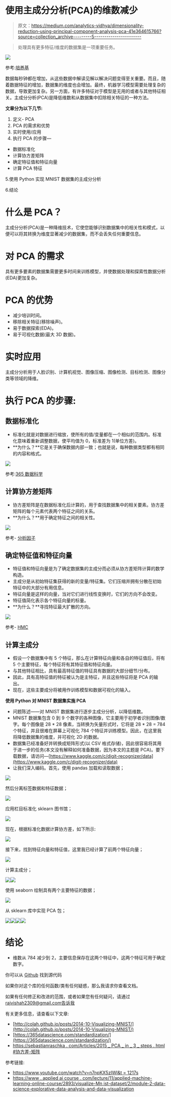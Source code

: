 # 使用主成分分析(PCA)的维数减少

> 原文：<https://medium.com/analytics-vidhya/dimensionality-reduction-using-principal-component-analysis-pca-41e364615766?source=collection_archive---------5----------------------->

> 处理具有更多特征/维度的数据集是一项重要任务。

![](img/32d60066ecc07f7538d3ce68c75ac372.png)

参考:[培养基](https://towardsdatascience.com/a-complete-guide-to-principal-component-analysis-pca-in-machine-learning-664f34fc3e5a)

数据每秒钟都在增加，从这些数据中解读见解以解决问题变得至关重要。而且，随着数据特征的增加，数据集的维度也会增加。最终，机器学习模型需要处理复杂的数据，导致更加复杂。另一方面，有许多特征对于模型是无用的或者与其他特征相关。主成分分析(PCA)是降低维数和从数据集中扣除相关特征的一种方法。

**文章分为以下几节:**

1.  定义- PCA
2.  PCA 的需求和优势
3.  实时使用/应用
4.  执行 PCA 的步骤—

*   数据标准化
*   计算协方差矩阵
*   确定特征值和特征向量
*   计算 PCA 特征

5.使用 Python 实现 MNIST 数据集的主成分分析

6.结论

# **什么是 PCA？**

主成分分析(PCA)是一种降维技术，它使您能够识别数据集中的相关性和模式，以便可以将其转换为维度显著减少的数据集，而不会丢失任何重要信息。

# **对 PCA 的需求**

具有更多要素的数据集需要更多时间来训练模型，并使数据处理和探索性数据分析(EDA)更加复杂。

# **PCA 的优势**

*   减少培训时间。
*   移除相关特征(移除噪声)。
*   易于数据探索(EDA)。
*   易于可视化数据(最大 3D 数据)。

# **实时应用**

主成分分析用于人脸识别、计算机视觉、图像压缩、图像检测、目标检测、图像分类等领域的降维。

# **执行 PCA 的步骤:**

## **数据标准化**

*   标准化就是对数据进行缩放，使所有的值/变量都在一个相似的范围内。标准化意味着重新调整数据，使平均值为 0，标准差为 1(单位方差)。
*   **为什么？**它是关于确保数据内部一致；也就是说，每种数据类型都有相同的内容和格式。

![](img/9553ac8664f994198fdce1f3a92431fb.png)

参考:[365 数据科学](https://365datascience.com/standardization/)

## **计算协方差矩阵**

*   协方差矩阵是在数据标准化后计算的，用于查找数据集中的相关要素。协方差矩阵的每个元素代表两个特征之间的关系。
*   **为什么？**用于确定特征之间的相关性。

![](img/21cab4b6cc4facd3f92658868b6cc946.png)

参考- [分析因子](https://www.theanalysisfactor.com/covariance-matrices/)

## **确定特征值和特征向量**

*   特征值和特征向量是为了确定数据集的主成分而必须从协方差矩阵计算的数学构造。
*   主成分是从初始特征集获得的新的变量/特征集。它们压缩并拥有分散在初始特征中的大部分有用信息。
*   特征向量是这样的向量，当对它们进行线性变换时，它们的方向不会改变。
*   特征值简化表示各个特征向量的标量。
*   **为什么？**寻找特征最大扩散的方向。

![](img/ac9e98bc3f82edf696c07bbf5b0b2ea7.png)

参考- [HMC](https://math.hmc.edu/calculus/hmc-mathematics-calculus-online-tutorials/linear-algebra/eigenvalues-and-eigenvectors/)

## **计算主成分**

*   假设一个数据集中有 5 个特征，那么在计算特征向量和各自的特征值后，将有 5 个主要特征，每个特征将有其特征值和特征向量。
*   与其他特征相比，具有最高特征值的特征具有数据的大部分细节/分布。
*   因此，具有高特征值的特征被认为是主特征，并且这些特征将是 PCA 的输出。
*   现在，这些主要成分将被用作训练模型和数据可视化的输入。

**使用 Python 对 MNIST 数据集实施 PCA**

*   问题陈述——对 MNIST 数据集进行逐步主成分分析，以降低维数。
*   MNIST 数据集包含 0 到 9 个数字的各种图像，它主要用于初学者识别图像/数字。每个图像是 28 * 28 像素，当转换为矢量形式时，它将是 28 * 28 = 784 个特征，并且很难在屏幕上可视化 784 个特征并训练模型。因此，在这里我将降低数据集的维度，并可视化 2D 的数据。
*   数据集已经准备好并转换成矩阵形式(以 CSV 格式存储)，因此很容易将其用于进一步的任务(本文没有解释如何准备数据，因为本文的主题是 PCA)。要下载数据，请访问—[https://www.kaggle.com/c/digit-recognizer/data](https://www.kaggle.com/c/digit-recognizer/data)
*   让我们深入编码。首先，使用 pandas 加载和读取数据；

![](img/c5223323b5e4762ccc7a0c36b1f9b96d.png)

然后分离标签数据和特征数据；

![](img/c587d9afc3dce9f5ee29e57604ac0fd2.png)

应用栏目标准化 sklearn 图书馆；

![](img/d19015c39f8ab2bf87d86a32fb78acd4.png)

现在，根据标准化数据计算协方差，如下所示:

![](img/b96273274b61035a8dbbbb01c0a7a045.png)

接下来，找到特征向量和特征值，这里我已经计算了前两个特征向量；

![](img/707594a9720c28dab7d99a479cf76705.png)

计算主成分；

![](img/3b6893fa270c04654edf500f705cf479.png)![](img/86ee40a43416b3d2afd64f9d0e192fa5.png)

使用 seaborn 绘制具有两个主要特征的数据；

![](img/85a4185e5cd22499749e4786c2f49441.png)

从 sklearn 库中实现 PCA 包；

![](img/8feec22aa94a6ec4260802562f01e94e.png)![](img/ef92e2cf50caed6a9a9c4e9612eb81c9.png)![](img/6b9d847a82eae2a5beb956a6e730c553.png)![](img/efdbb523dd8f06c058e72d9ccda0af8a.png)

# **结论**

*   维数从 784 减少到 2，主要信息保存在这两个特征中，这两个特征可用于确定数字。

你可以从 [Github](https://github.com/rajviishah/Principal-Component-Analysis) 找到源代码

如果你对这个库的任何函数/类有任何疑惑，那么我请求你查看文档。

如果有任何修正和改进的范围，或者如果您有任何疑问，请通过 rajvishah2309@gmail.com[告诉我](mailto:rajvishah2309@gmail.com)

有关更多信息，请查看以下文章:

*   [http://colah.github.io/posts/2014-10-Visualizing-MNIST/](http://colah.github.io/posts/2014-10-Visualizing-MNIST/)
*   [https://365datascience.com/standardization/](https://365datascience.com/standardization/)
*   [https://sebastianraschka . com/Articles/2015 _ PCA _ in _ 3 _ steps . html #协方差-矩阵](https://sebastianraschka.com/Articles/2015_pca_in_3_steps.html#covariance-matrix)

参考链接:

*   [https://www.youtube.com/watch?v=n7npKX5zIWI&t = 1217s](https://www.youtube.com/watch?v=n7npKX5zIWI&t=1217s)
*   [https://www . applied ai course . com/lecture/11/applied-machine-learning-online-course/2893/visualize-Mn ist-dataset/2/module-2-data-science-explorative-data-analysis-and-data-visualization](https://www.appliedaicourse.com/lecture/11/applied-machine-learning-online-course/2893/visualize-mnist-dataset/2/module-2-data-science-exploratory-data-analysis-and-data-visualization)